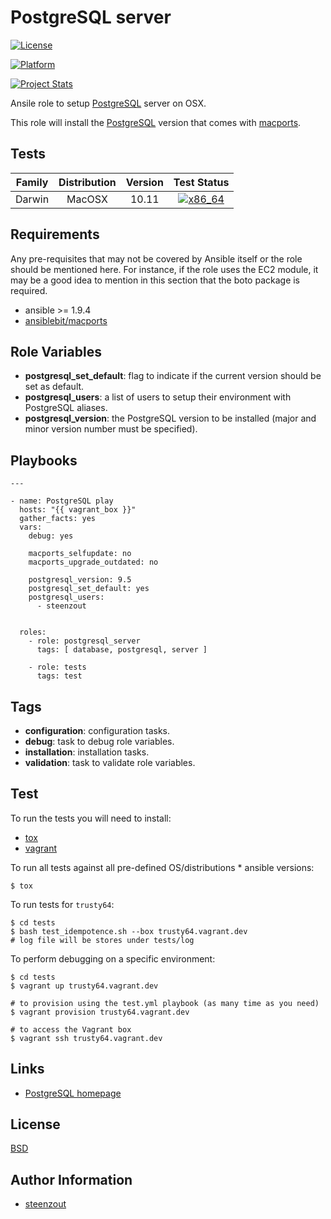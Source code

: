 # PostgreSQL server

[![License](https://img.shields.io/badge/license-New%20BSD-blue.svg?style=flat)](https://raw.githubusercontent.com/ansiblebit/postgresql/master/LICENSE)

[![Platform](http://img.shields.io/badge/platform-macosx-000000.svg?style=flat)](#)

[![Project Stats](https://www.openhub.net/p/ansiblebit-postgresql/widgets/project_thin_badge.gif)](https://www.openhub.net/p/ansiblebit-postgresql/)

Ansile role to setup [PostgreSQL][postgresql] server on OSX.

This role will install the [PostgreSQL][postgresql] version that comes with [macports][macports].


## Tests

| Family | Distribution | Version | Test Status |
|:-:|:-:|:-:|:-:|
| Darwin | MacOSX  | 10.11  | [![x86_64](http://img.shields.io/badge/x86_64-passed-006400.svg?style=flat)](#) |


## Requirements

Any pre-requisites that may not be covered by Ansible itself or the role should be mentioned here.
For instance, if the role uses the EC2 module,
it may be a good idea to mention in this section that the boto package is required.

- ansible >= 1.9.4
- [ansiblebit/macports][ansiblebit.macports]


## Role Variables

- **postgresql_set_default**: flag to indicate if the current version should be set as default.
- **postgresql_users**: a list of users to setup their environment with PostgreSQL aliases.
- **postgresql_version**: the PostgreSQL version to be installed (major and minor version number must be specified).


## Playbooks

    ---

    - name: PostgreSQL play
      hosts: "{{ vagrant_box }}"
      gather_facts: yes
      vars:
        debug: yes

        macports_selfupdate: no
        macports_upgrade_outdated: no

        postgresql_version: 9.5
        postgresql_set_default: yes
        postgresql_users:
          - steenzout


      roles:
        - role: postgresql_server
          tags: [ database, postgresql, server ]

        - role: tests
          tags: test


## Tags

- **configuration**: configuration tasks.
- **debug**: task to debug role variables.
- **installation**: installation tasks.
- **validation**: task to validate role variables.


## Test

To run the tests you will need to install:

- [tox](https://tox.readthedocs.org/)
- [vagrant](https://www.vagrantup.com/)

To run all tests against all pre-defined OS/distributions * ansible versions:

```
$ tox
```

To run tests for `trusty64`:

```
$ cd tests
$ bash test_idempotence.sh --box trusty64.vagrant.dev
# log file will be stores under tests/log
```

To perform debugging on a specific environment:

```
$ cd tests
$ vagrant up trusty64.vagrant.dev

# to provision using the test.yml playbook (as many time as you need)
$ vagrant provision trusty64.vagrant.dev

# to access the Vagrant box
$ vagrant ssh trusty64.vagrant.dev
```


## Links

- [PostgreSQL homepage][postgresql]


## License

[BSD][license]


## Author Information

- [steenzout][steenzout]


[ansiblebit.macports]:   https://github.com/ansiblebit/macports/    "ansiblebit/macports"
[license]:      https://raw.githubusercontent.com/ansiblebit/postgresql/master/LICENSE  "License"
[macports]:     https://macports.org/           "macports.org"
[postgresql]:   http://postgresql.org/          "PostgreSQL"
[steenzout]:    https://github.com/steenzout/   "steenzout"
